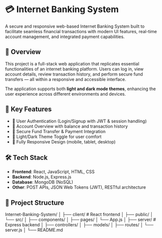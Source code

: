 

# 💳 Internet Banking System

A secure and responsive web-based Internet Banking System built to facilitate seamless financial transactions with modern UI features, real-time account management, and integrated payment capabilities.

## 🚀 Overview

This project is a full-stack web application that replicates essential functionalities of an internet banking platform. Users can log in, view account details, review transaction history, and perform secure fund transfers — all within a responsive and accessible interface.

The application supports both **light and dark mode themes**, enhancing the user experience across different environments and devices.

## 🧠 Key Features

- 🔐 User Authentication (Login/Signup with JWT & session handling)
- 📄 Account Overview with balance and transaction history
- 💸 Secure Fund Transfer & Payment Integration
- 🌙 Light/Dark Theme Toggle for user comfort
- 📱 Fully Responsive Design (mobile, tablet, desktop)

## 🛠 Tech Stack

- **Frontend**: React, JavaScript, HTML, CSS
- **Backend**: Node.js, Express.js
- **Database**: MongoDB (NoSQL)
- **Other**: POST APIs, JSON Web Tokens (JWT), RESTful architecture

## 📂 Project Structure

Internet-Banking-System/
│
├── client/ # React frontend
│ ├── public/
│ └── src/
│ ├── components/
│ ├── pages/
│ └── App.js
│
├── server/ # Express backend
│ ├── controllers/
│ ├── models/
│ ├── routes/
│ └── server.js
│
└── README.md
